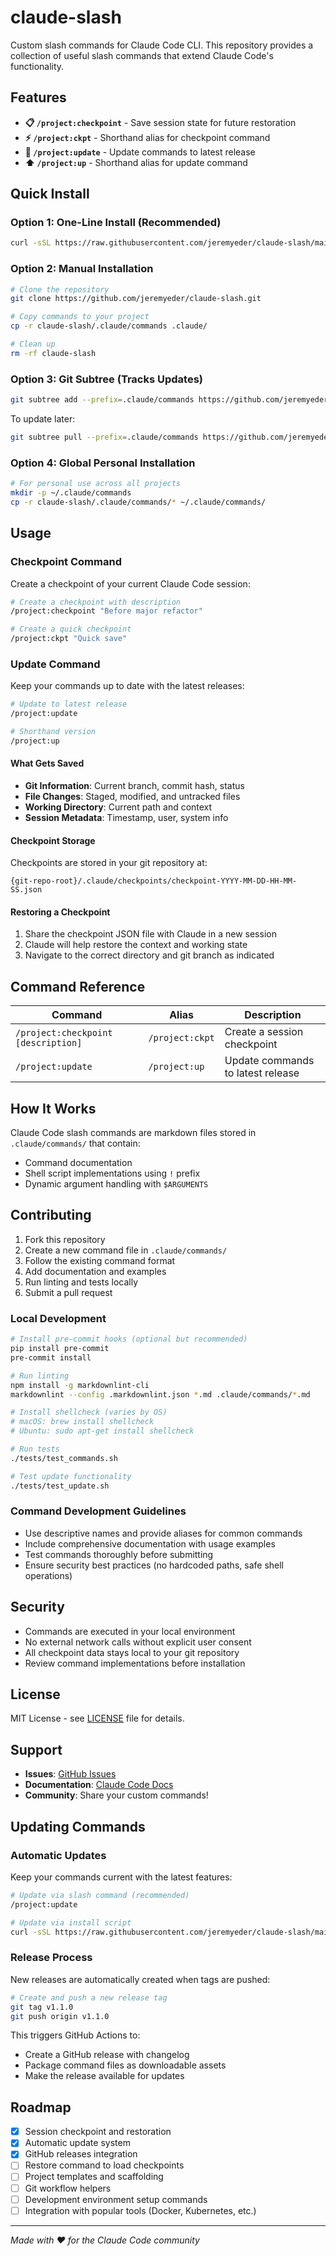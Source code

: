 # claude-slash

Custom slash commands for Claude Code CLI. This repository provides a collection of useful slash commands that extend Claude Code's functionality.

## Features

- **📋 `/project:checkpoint`** - Save session state for future restoration
- **⚡ `/project:ckpt`** - Shorthand alias for checkpoint command
- **🔄 `/project:update`** - Update commands to latest release
- **⬆️ `/project:up`** - Shorthand alias for update command

## Quick Install

### Option 1: One-Line Install (Recommended)
```bash
curl -sSL https://raw.githubusercontent.com/jeremyeder/claude-slash/main/install.sh | bash
```

### Option 2: Manual Installation
```bash
# Clone the repository
git clone https://github.com/jeremyeder/claude-slash.git

# Copy commands to your project
cp -r claude-slash/.claude/commands .claude/

# Clean up
rm -rf claude-slash
```

### Option 3: Git Subtree (Tracks Updates)
```bash
git subtree add --prefix=.claude/commands https://github.com/jeremyeder/claude-slash.git main --squash
```

To update later:
```bash
git subtree pull --prefix=.claude/commands https://github.com/jeremyeder/claude-slash.git main --squash
```

### Option 4: Global Personal Installation
```bash
# For personal use across all projects
mkdir -p ~/.claude/commands
cp -r claude-slash/.claude/commands/* ~/.claude/commands/
```

## Usage

### Checkpoint Command

Create a checkpoint of your current Claude Code session:

```bash
# Create a checkpoint with description
/project:checkpoint "Before major refactor"

# Create a quick checkpoint
/project:ckpt "Quick save"
```

### Update Command

Keep your commands up to date with the latest releases:

```bash
# Update to latest release
/project:update

# Shorthand version
/project:up
```

#### What Gets Saved

- **Git Information**: Current branch, commit hash, status
- **File Changes**: Staged, modified, and untracked files
- **Working Directory**: Current path and context
- **Session Metadata**: Timestamp, user, system info

#### Checkpoint Storage

Checkpoints are stored in your git repository at:
```
{git-repo-root}/.claude/checkpoints/checkpoint-YYYY-MM-DD-HH-MM-SS.json
```

#### Restoring a Checkpoint

1. Share the checkpoint JSON file with Claude in a new session
2. Claude will help restore the context and working state
3. Navigate to the correct directory and git branch as indicated

## Command Reference

| Command | Alias | Description |
|---------|--------|-------------|
| `/project:checkpoint [description]` | `/project:ckpt` | Create a session checkpoint |
| `/project:update` | `/project:up` | Update commands to latest release |

## How It Works

Claude Code slash commands are markdown files stored in `.claude/commands/` that contain:
- Command documentation
- Shell script implementations using `!` prefix
- Dynamic argument handling with `$ARGUMENTS`

## Contributing

1. Fork this repository
2. Create a new command file in `.claude/commands/`
3. Follow the existing command format
4. Add documentation and examples
5. Run linting and tests locally
6. Submit a pull request

### Local Development

```bash
# Install pre-commit hooks (optional but recommended)
pip install pre-commit
pre-commit install

# Run linting
npm install -g markdownlint-cli
markdownlint --config .markdownlint.json *.md .claude/commands/*.md

# Install shellcheck (varies by OS)
# macOS: brew install shellcheck
# Ubuntu: sudo apt-get install shellcheck

# Run tests
./tests/test_commands.sh

# Test update functionality
./tests/test_update.sh
```

### Command Development Guidelines

- Use descriptive names and provide aliases for common commands
- Include comprehensive documentation with usage examples
- Test commands thoroughly before submitting
- Ensure security best practices (no hardcoded paths, safe shell operations)

## Security

- Commands are executed in your local environment
- No external network calls without explicit user consent
- All checkpoint data stays local to your git repository
- Review command implementations before installation

## License

MIT License - see [LICENSE](LICENSE) file for details.

## Support

- **Issues**: [GitHub Issues](https://github.com/jeremyeder/claude-slash/issues)
- **Documentation**: [Claude Code Docs](https://docs.anthropic.com/en/docs/claude-code/slash-commands)
- **Community**: Share your custom commands!

## Updating Commands

### Automatic Updates

Keep your commands current with the latest features:

```bash
# Update via slash command (recommended)
/project:update

# Update via install script
curl -sSL https://raw.githubusercontent.com/jeremyeder/claude-slash/main/install.sh | bash -s -- --update
```

### Release Process

New releases are automatically created when tags are pushed:

```bash
# Create and push a new release tag
git tag v1.1.0
git push origin v1.1.0
```

This triggers GitHub Actions to:
- Create a GitHub release with changelog
- Package command files as downloadable assets
- Make the release available for updates

## Roadmap

- [x] Session checkpoint and restoration
- [x] Automatic update system
- [x] GitHub releases integration
- [ ] Restore command to load checkpoints
- [ ] Project templates and scaffolding
- [ ] Git workflow helpers
- [ ] Development environment setup commands
- [ ] Integration with popular tools (Docker, Kubernetes, etc.)

---

*Made with ❤️ for the Claude Code community*